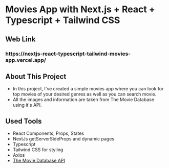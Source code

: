 # Movies App with Next.js + React + Typescript + Tailwind CSS

## Web Link
 <h3> https://nextjs-react-typescript-tailwind-movies-app.vercel.app/ </h3>
 
## About This Project
 * In this project, I've created a simple movies app where you can look for top movies of your desired genres as well as you can search movie.
 * All the images and information are taken from The Movie Database using it's API.

## Used Tools
 * React Components, Props, States
 * NextJs getServerSideProps and dynamic pages
 * Typescript
 * Tailwind CSS for styling
 * Axios
 * [The Movie Database API](https://developers.themoviedb.org/3/)
